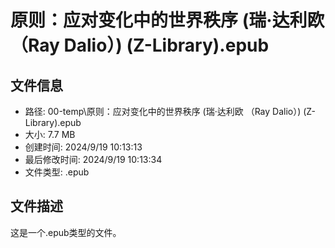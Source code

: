 ﻿# 原则：应对变化中的世界秩序 (瑞·达利欧 （Ray Dalio）) (Z-Library).epub

## 文件信息
- 路径: 00-temp\原则：应对变化中的世界秩序 (瑞·达利欧 （Ray Dalio）) (Z-Library).epub
- 大小: 7.7 MB
- 创建时间: 2024/9/19 10:13:13
- 最后修改时间: 2024/9/19 10:13:34
- 文件类型: .epub

## 文件描述
这是一个.epub类型的文件。

